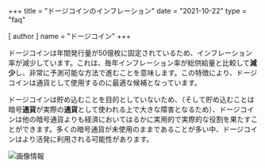 +++
title = "ドージコインのインフレーション"
date = "2021-10-22"
type = "faq"

[ author ]
  name = "ドージコイン"
+++

ドージコインは年間発行量が50億枚に固定されているため、インフレーション率が減少しています。これは、毎年インフレーション率が総供給量と比較して**減少**し、非常に予測可能な方法で進むことを意味します。この特徴により、ドージコインは通貨として使用するのに最適な候補となっています。

ドージコインは貯め込むことを目的としていないため、（そして貯め込むことは暗号**通貨**が実際の**通貨**として使われる上で大きな障害となるため）、ドージコインは他の暗号通貨よりも経済においてはるかに実用的で実際的な役割を果たすことができます。多くの暗号通貨が未使用のままであることが多い中、ドージコインはより活発に利用される可能性があります。

![画像情報](/assets/images/dogepedia/10.png)
